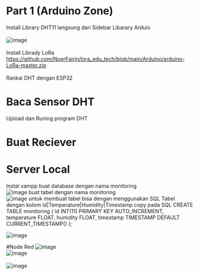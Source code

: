 # Part 1 (Arduino Zone)
Install Library DHT11 langsung dari Sidebar Libarary Arduio <br><br>
![image](https://github.com/NoerFajrin/lora_edu_tech/assets/71316603/31a511e1-4aea-4e7b-9471-c3869055125b)
<br><br>
Install Librady LoRa
<br>
https://github.com/NoerFajrin/lora_edu_tech/blob/main/Arduino/arduino-LoRa-master.zip
<br><br>Rankai DHT dengan ESP32

# Baca Sensor DHT
Upload dan Runing program DHT

# Buat Reciever
# Server Local
Instal xampp
buat database dengan nama monitoring <br>
![image](https://github.com/NoerFajrin/lora_edu_tech/assets/71316603/8610e951-bc7b-432b-852b-843401666953)
buat tabel dengan nama monitoring <br>
![image](https://github.com/NoerFajrin/lora_edu_tech/assets/71316603/e892c3e6-a5e0-4ddb-8787-8c8f7f1af9f3)
untuk membuat tabel bisa dengan menggunakan SQL 
Tabel dengan kolom id|Temperature|Humidity|Timestamp
copy pada SQL
CREATE TABLE monitoring (
    id INT(11) PRIMARY KEY AUTO_INCREMENT,
    temperature FLOAT,
    humidity FLOAT,
    timestamp TIMESTAMP DEFAULT CURRENT_TIMESTAMP()
);


![image](https://github.com/NoerFajrin/lora_edu_tech/assets/71316603/73131815-a926-4d81-a91c-b3250e46c21b)

#Node Red
![image](https://github.com/NoerFajrin/lora_edu_tech/assets/71316603/980c6a88-9a42-4394-92b9-084468980b28)
<br>
![image](https://github.com/NoerFajrin/lora_edu_tech/assets/71316603/a0323cd9-5c2c-4814-8764-b53b9dfb66ee)
<br>
<br>
![image](https://github.com/NoerFajrin/lora_edu_tech/assets/71316603/27be7691-454f-4581-9603-db3cb838a175)
<br>



